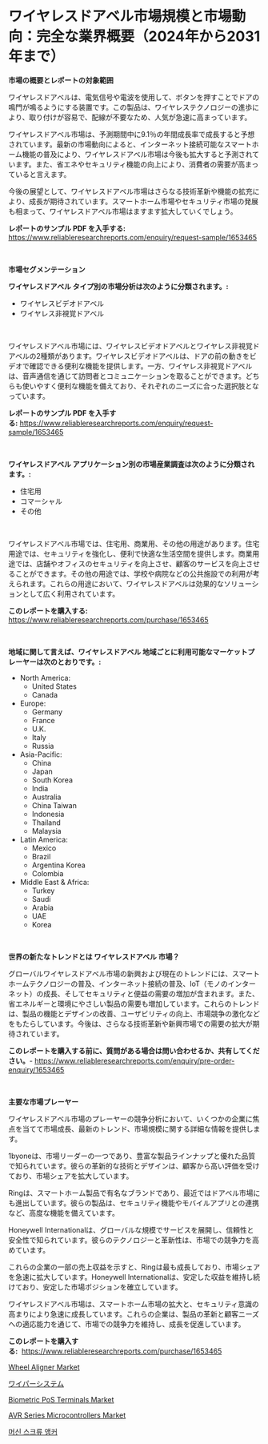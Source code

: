 <p><h1>ワイヤレスドアベル市場規模と市場動向：完全な業界概要（2024年から2031年まで）</h1></p><p><strong>市場の概要とレポートの対象範囲</strong></p>
<p><p>ワイヤレスドアベルは、電気信号や電波を使用して、ボタンを押すことでドアの鳴門が鳴るようにする装置です。この製品は、ワイヤレステクノロジーの進歩により、取り付けが容易で、配線が不要なため、人気が急速に高まっています。</p><p>ワイヤレスドアベル市場は、予測期間中に9.1％の年間成長率で成長すると予想されています。最新の市場動向によると、インターネット接続可能なスマートホーム機能の普及により、ワイヤレスドアベル市場は今後も拡大すると予測されています。また、省エネやセキュリティ機能の向上により、消費者の需要が高まっていると言えます。</p><p>今後の展望として、ワイヤレスドアベル市場はさらなる技術革新や機能の拡充により、成長が期待されています。スマートホーム市場やセキュリティ市場の発展も相まって、ワイヤレスドアベル市場はますます拡大していくでしょう。</p></p>
<p><strong>レポートのサンプル PDF を入手する:</strong> <a href="https://www.reliableresearchreports.com/enquiry/request-sample/1653465">https://www.reliableresearchreports.com/enquiry/request-sample/1653465</a></p>
<p>&nbsp;</p>
<p><strong>市場セグメンテーション</strong></p>
<p><strong>ワイヤレスドアベル タイプ別の市場分析は次のように分類されます。:</strong></p>
<p><ul><li>ワイヤレスビデオドアベル</li><li>ワイヤレス非視覚ドアベル</li></ul></p>
<p>&nbsp;</p>
<p><p>ワイヤレスドアベル市場には、ワイヤレスビデオドアベルとワイヤレス非視覚ドアベルの2種類があります。ワイヤレスビデオドアベルは、ドアの前の動きをビデオで確認できる便利な機能を提供します。一方、ワイヤレス非視覚ドアベルは、音声通信を通じて訪問者とコミュニケーションを取ることができます。どちらも使いやすく便利な機能を備えており、それぞれのニーズに合った選択肢となっています。</p></p>
<p><strong>レポートのサンプル PDF を入手する:</strong>&nbsp;<a href="https://www.reliableresearchreports.com/enquiry/request-sample/1653465">https://www.reliableresearchreports.com/enquiry/request-sample/1653465</a></p>
<p>&nbsp;</p>
<p><strong> ワイヤレスドアベル アプリケーション別の市場産業調査は次のように分類されます。:</strong></p>
<p><ul><li>住宅用</li><li>コマーシャル</li><li>その他</li></ul></p>
<p>&nbsp;</p>
<p><p>ワイヤレスドアベル市場では、住宅用、商業用、その他の用途があります。住宅用途では、セキュリティを強化し、便利で快適な生活空間を提供します。商業用途では、店舗やオフィスのセキュリティを向上させ、顧客のサービスを向上させることができます。その他の用途では、学校や病院などの公共施設での利用が考えられます。これらの用途において、ワイヤレスドアベルは効果的なソリューションとして広く利用されています。</p></p>
<p><strong>このレポートを購入する:</strong>&nbsp; <a href="https://www.reliableresearchreports.com/purchase/1653465">https://www.reliableresearchreports.com/purchase/1653465</a></p>
<p>&nbsp;</p>
<p><strong>地域に関して言えば、ワイヤレスドアベル 地域ごとに利用可能なマーケットプレーヤーは次のとおりです。:</strong></p>
<p><ul>
    <li>
        North America:
        <ul>
            <li>United States</li>
            <li>Canada</li>
        </ul>
    </li>
    <li>
        Europe:
        <ul>
            <li>Germany</li>
            <li>France</li>
            <li>U.K.</li>
            <li>Italy</li>
            <li>Russia</li>
        </ul>
    </li>
    <li>
        Asia-Pacific:
        <ul>
            <li>China</li>
            <li>Japan</li>
            <li>South Korea</li>
            <li>India</li>
            <li>Australia</li>
            <li>China Taiwan</li>
            <li>Indonesia</li>
            <li>Thailand</li>
            <li>Malaysia</li>
        </ul>
    </li>
    <li>
        Latin America:
        <ul>
            <li>Mexico</li>
            <li>Brazil</li>
            <li>Argentina Korea</li>
            <li>Colombia</li>
        </ul>
    </li>
    <li>
        Middle East & Africa:
        <ul>
            <li>Turkey</li>
            <li>Saudi</li>
            <li>Arabia</li>
            <li>UAE</li>
            <li>Korea</li>
        </ul>
    </li>
    </ul></p>
<p>&nbsp;</p>
<p><strong>世界の新たなトレンドとは ワイヤレスドアベル 市場？</strong></p>
<p><p>グローバルワイヤレスドアベル市場の新興および現在のトレンドには、スマートホームテクノロジーの普及、インターネット接続の普及、IoT（モノのインターネット）の成長、そしてセキュリティと便益の需要の増加が含まれます。また、省エネルギーと環境にやさしい製品の需要も増加しています。これらのトレンドは、製品の機能とデザインの改善、ユーザビリティの向上、市場競争の激化などをもたらしています。今後は、さらなる技術革新や新興市場での需要の拡大が期待されています。</p></p>
<p><strong>このレポートを購入する前に、質問がある場合は問い合わせるか、共有してください。</strong>- <a href="https://www.reliableresearchreports.com/enquiry/pre-order-enquiry/1653465">https://www.reliableresearchreports.com/enquiry/pre-order-enquiry/1653465</a></p>
<p>&nbsp;</p>
<p><strong>主要な市場プレーヤー</strong></p>
<p><p>ワイヤレスドアベル市場のプレーヤーの競争分析において、いくつかの企業に焦点を当てて市場成長、最新のトレンド、市場規模に関する詳細な情報を提供します。</p><p>1byoneは、市場リーダーの一つであり、豊富な製品ラインナップと優れた品質で知られています。彼らの革新的な技術とデザインは、顧客から高い評価を受けており、市場シェアを拡大しています。</p><p>Ringは、スマートホーム製品で有名なブランドであり、最近ではドアベル市場にも進出しています。彼らの製品は、セキュリティ機能やモバイルアプリとの連携など、高度な機能を備えています。</p><p>Honeywell Internationalは、グローバルな規模でサービスを展開し、信頼性と安全性で知られています。彼らのテクノロジーと革新性は、市場での競争力を高めています。</p><p>これらの企業の一部の売上収益を示すと、Ringは最も成長しており、市場シェアを急速に拡大しています。Honeywell Internationalは、安定した収益を維持し続けており、安定した市場ポジションを確立しています。</p><p>ワイヤレスドアベル市場は、スマートホーム市場の拡大と、セキュリティ意識の高まりにより急速に成長しています。これらの企業は、製品の革新と顧客ニーズへの適応能力を通じて、市場での競争力を維持し、成長を促進しています。</p></p>
<p><strong>このレポートを購入する:</strong>&nbsp;&nbsp;<a href="https://www.reliableresearchreports.com/purchase/1653465">https://www.reliableresearchreports.com/purchase/1653465</a></p>
<p><p><a href="https://issuu.com/reportprime-2/docs/wheel-aligner-market-size-2030.pptx">Wheel Aligner Market</a></p><p><a href="https://github.com/dandier2003/Market-Research-Report-List-1/blob/main/663861910857.md">ワイパーシステム</a></p><p><a href="https://github.com/lbird53714/Market-Research-Report-List-3/blob/main/biometric-pos-terminals-market.md">Biometric PoS Terminals Market</a></p><p><a href="https://github.com/dringals/Market-Research-Report-List-3/blob/main/avr-series-microcontrollers-market.md">AVR Series Microcontrollers Market</a></p><p><a href="https://github.com/OwenHamiytll568745/Market-Research-Report-List-1/blob/main/43066719942.md">머신 스크류 앵커</a></p></p>